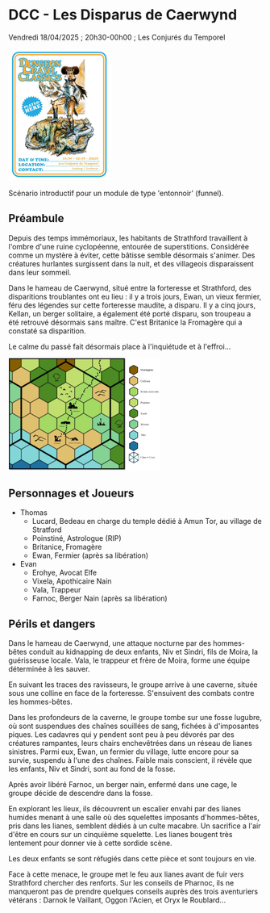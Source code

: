 # DCC - Les Disparus de Caerwynd

Vendredi 18/04/2025 ; 20h30-00h00 ; Les Conjurés du Temporel

[<img alt="dcc-played-here-3" title ="DCC RPG played here 2025/04/18" src="./assets/DCC-Played-Here-2025-04-18+05-02-r.jpg" class="center" width="40%">](./assets/DCC-Played-Here-2025-04-18+05-02-r.jpg)

Scénario introductif pour un module de type 'entonnoir' (funnel).

## Préambule

Depuis des temps immémoriaux, les habitants de Strathford travaillent à l'ombre d'une ruine cyclopéenne, entourée de superstitions. Considérée comme un mystère à éviter, cette bâtisse semble désormais s'animer. Des créatures hurlantes surgissent dans la nuit, et des villageois disparaissent dans leur sommeil.

Dans le hameau de Caerwynd, situé entre la forteresse et Strathford, des disparitions troublantes ont eu lieu : il y a trois jours, Ewan, un vieux fermier, féru des légendes sur cette forteresse maudite, a disparu. Il y a cinq jours, Kellan, un berger solitaire, a également été porté disparu, son troupeau a été retrouvé désormais sans maître. C'est Britanice la Fromagère qui a constaté sa disparition.

Le calme du passé fait désormais place à l'inquiétude et à l'effroi...

[<img alt="s3-map" title ="Strathford, Caerwynd et la Forteresse" src="./assets/strathford_caerwynd-r.jpg" class="center" width="60%">](./assets/strathford_caerwynd-r.jpg)

## Personnages et Joueurs

- Thomas
  - Lucard, Bedeau en charge du temple dédié à Amun Tor, au village de Stratford
  - Poinstiné, Astrologue (RIP)
  - Britanice, Fromagère
  - Ewan, Fermier (après sa libération)
- Evan
  - Erohye, Avocat Elfe
  - Vixela, Apothicaire Nain
  - Vala, Trappeur
  - Farnoc, Berger Nain (après sa libération)

## Périls et dangers

Dans le hameau de Caerwynd, une attaque nocturne par des hommes-bêtes conduit au kidnapping de deux enfants, Niv et Sindri, fils de Moira, la guérisseuse locale. Vala, le trappeur et frère de Moira, forme une équipe déterminée à les sauver. 

En suivant les traces des ravisseurs, le groupe arrive à une caverne, située sous une colline en face de la forteresse. S'ensuivent des combats contre les hommes-bêtes.

Dans les profondeurs de la caverne, le groupe tombe sur une fosse lugubre, où sont suspendues des chaînes souillées de sang, fichées à d'imposantes piques. Les cadavres qui y pendent sont peu à peu dévorés par des créatures rampantes, leurs chairs enchevêtrées dans un réseau de lianes sinistres. Parmi eux, Ewan, un fermier du village, lutte encore pour sa survie, suspendu à l'une des chaînes. Faible mais conscient, il révèle que les enfants, Niv et Sindri, sont au fond de la fosse.

Après avoir libéré Farnoc, un berger nain, enfermé dans une cage, le groupe décide de descendre dans la fosse. 

En explorant les lieux, ils découvrent un escalier envahi par des lianes humides menant à une salle où des squelettes imposants d'hommes-bêtes, pris dans les lianes, semblent dédiés à un culte macabre. Un sacrifice a l'air d'être en cours sur un cinquième squelette. Les lianes bougent très lentement pour donner vie à cette sordide scène. 

Les deux enfants se sont réfugiés dans cette pièce et sont toujours en vie.

Face à cette menace, le groupe met le feu aux lianes avant de fuir vers Strathford chercher des renforts. Sur les conseils de Pharnoc, ils ne manqueront pas de prendre quelques conseils auprès des trois aventuriers vétérans : Darnok le Vaillant, Oggon l'Acien, et Oryx le Roublard...

<!--


Dans la nuit une petite troupe d'hommes-bêtes a attaqué le hameau de Caerwynd. Ils ont kidnappé Niv et Sindri, les enfants de Moira, une guérisseuse respectée du hameau, la soeur de Vala, le Trappeur.

Vala a alors pris la tête d'une courageuse bande hétéroclite, bien décidée à ramener ses enfants à Moira. En suivant les traces laissées par les hommes-bêtes, ils sont à une caverne, sous une colline, juste en face de la forteresse.

A l'exterieur, deux sentinelles.

La troupe entre dans la caverne qui sera nommée plus tard Les fosses d'invocation.

Les dalles se sont effondrées, révélant un trou béant dans le sol. Cinq chaînes maculées de sang pendent dans la fosse, accrochées à des piques ancrées au sol. Une chaleur intense monte d'en bas, accompagnée d'une odeur de pourriture.

Les chaînes pendent dans l'obscurité, et leur longueur varie de 4 à 7 mètres. Chaque chaîne se termine par de grands crochets barbelés, sur lesquels repose le corps d'un villageois. Il y a 9 mètres entre le bord de la fosse et le sol.

Sur une des chaines, Ewan le fermier encore vivant. Les hommes-bêtes ont jeté  Niv et Sindri, les deux enfants de Moira dans la fosse. Ils sont vivants. Ewan les a entendu pleurer et appeler à l'aide. Leur chute a probablement été amortie par les racines et les lianes épaisses.

Combat contre deux autres hommes-bêtes avant de fouiller leur antre.

Dans une cage, le groupe libère Pharnoc, un nain mineur. Quand ils sauront récupére les enfants, il propose d'aller demander l'assistance de trois aventuriers vétérans se sont retirés à Stratford pour leur vieux jours.Darnok, Oggon et Oryx le trio de vieux baroudeurs.

En descendant, par la fosse, Les murs et le sol de la corniche sont recouverts de lianes ; impossible de marcher sans entendre le craquement humide des lianes sous les pieds.

Des dizaines de lianes épaisses et tressées ont gravi les marches abruptes en pierre, remplissant presque l'escalier. Les murs, le plafond et les lianes sont tous glissants, l'humidité s'élevant d'en bas.

Au fond d'un couloir, dans une pièce plus grande Un bloc de pierre brut se dresse au milieu d'une masse de lianes épaisses. Quatre squelettes, entièrement enchevêtrés dans les lianes, se tiennent autour de la pierre telles d'effroyables marionnettes ; un cinquième est étendu sur le bloc, en pleine dissection. Chaque squelette est une créature bipède, plus grande qu'un homme, mais avec une tête de taureau, d'ours ou d'oiseau, dont les os blanchis sont dressés dans une caricature impie de culte.

Le groupe a mis le feu au lianes avant de s'enfuir à Strathford.
 -->


<!----- 


Flagstones here have fallen away to
reveal a yawning hole in the floor. Five gore-spattered chains hang
in the pit from spikes anchored in the floor. An intense heat wafts
up from below, accompanied by the stench of rot.

The chains hang down in the darkness below, and vary from
13’ to 23’ in length. Each chain ends in large barbed hooks,
on each hook is the corpse of a villager. It is 30’ from the lip
of the pit to the floor.

The walls and floor of the ledge
are threaded with vines – it is impossible to step anywhere without
hearing the wet crunch of vines underfoot.

 Dozens of thick, braided vines have wormed
their way up the steep stone steps, nearly filling the stairway. The
walls, ceiling and vines are all slick with moisture billowing up
from below.

A crude stone block stands
amidst a mass of thick vines. Four skeletons, fully entangled in
the vines, stand around the stone like grisly marionettes; a fifth
is splayed out on the block, in mid-dissection. Each skeleton is a
bipedal creature, taller than a man, but with the head of a bull,
bear or bird, with bleached bones raised in an unholy caricature
of worship.

-->
